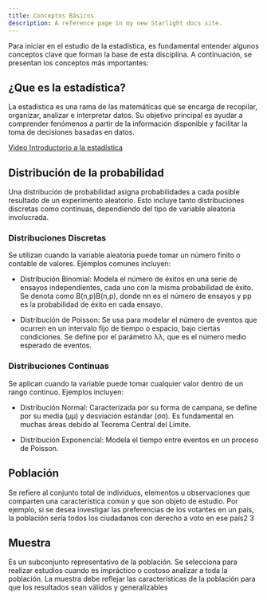 ```yaml
---
title: Conceptos Básicos
description: A reference page in my new Starlight docs site.
---
```


Para iniciar en el estudio de la estadística, es fundamental entender algunos conceptos clave que forman la base de esta disciplina. A continuación, se presentan los conceptos más importantes:

## ¿Que es la estadística?

La estadística es una rama de las matemáticas que se encarga de recopilar, organizar, analizar e interpretar datos. Su objetivo principal es ayudar a comprender fenómenos a partir de la información disponible y facilitar la toma de decisiones basadas en datos.

[Video Introductorio a la estadística](https://www.youtube.com/watch?v=Xq3thcQqwbc&t=1s)

## Distribución de la probabilidad

Una distribución de probabilidad asigna probabilidades a cada posible resultado de un experimento aleatorio. Esto incluye tanto distribuciones discretas como continuas, dependiendo del tipo de variable aleatoria involucrada.

### Distribuciones Discretas

Se utilizan cuando la variable aleatoria puede tomar un número finito o contable de valores. Ejemplos comunes incluyen:

- Distribución Binomial: Modela el número de éxitos en una serie de ensayos independientes, cada uno con la misma probabilidad de éxito. Se denota como B(n,p)B(n,p), donde nn es el número de ensayos y pp es la probabilidad de éxito en cada ensayo.

- Distribución de Poisson: Se usa para modelar el número de eventos que ocurren en un intervalo fijo de tiempo o espacio, bajo ciertas condiciones. Se define por el parámetro λλ, que es el número medio esperado de eventos.

### Distribuciones Continuas

Se aplican cuando la variable puede tomar cualquier valor dentro de un rango continuo. Ejemplos incluyen:

- Distribución Normal: Caracterizada por su forma de campana, se define por su media (μμ) y desviación estándar (σσ). Es fundamental en muchas áreas debido al Teorema Central del Límite.

- Distribución Exponencial: Modela el tiempo entre eventos en un proceso de Poisson.

## Población

Se refiere al conjunto total de individuos, elementos u observaciones que comparten una característica común y que son objeto de estudio. Por ejemplo, si se desea investigar las preferencias de los votantes en un país, la población sería todos los ciudadanos con derecho a voto en ese país2
3

## Muestra

Es un subconjunto representativo de la población. Se selecciona para realizar estudios cuando es impráctico o costoso analizar a toda la población. La muestra debe reflejar las características de la población para que los resultados sean válidos y generalizables
